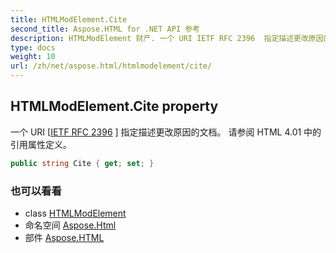 ```yaml
---
title: HTMLModElement.Cite
second_title: Aspose.HTML for .NET API 参考
description: HTMLModElement 财产. 一个 URI IETF RFC 2396  指定描述更改原因的文档 请参阅 HTML 4.01 中的引用属性定义
type: docs
weight: 10
url: /zh/net/aspose.html/htmlmodelement/cite/
---
```

## HTMLModElement.Cite property

一个 URI [[IETF RFC 2396](http://www.ietf.org/rfc/rfc2396.txt) ] 指定描述更改原因的文档。 请参阅 HTML 4.01 中的引用属性定义。

```csharp
public string Cite { get; set; }
```

### 也可以看看

* class [HTMLModElement](../)
* 命名空间 [Aspose.Html](../../htmlmodelement/)
* 部件 [Aspose.HTML](../../../)


